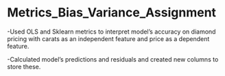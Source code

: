 # Metrics_Bias_Variance_Assignment
-Used OLS and Sklearn metrics to interpret model’s accuracy on diamond pricing with carats as an independent feature and price as a dependent feature.

-Calculated model’s predictions and residuals and created new columns to store these.
